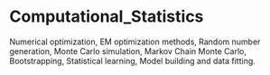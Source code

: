 # Computational_Statistics

Numerical optimization, EM optimization methods, Random number generation, Monte Carlo simulation, Markov Chain Monte Carlo, Bootstrapping, Statistical learning, Model building and data fitting. 
